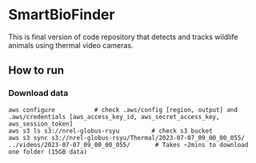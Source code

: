 # SmartBioFinder
This is final version of code repository that detects and tracks wildlife animals using thermal video cameras.

## How to run
### Download data
```
aws configure           # check .aws/config [region, output] and .aws/credentials [aws_access_key_id, aws_secret_access_key, aws_session_token]
aws s3 ls s3://nrel-globus-rsyu         # check s3 bucket
aws s3 sync s3://nrel-globus-rsyu/Thermal/2023-07-07_09_00_00_055/ ../videos/2023-07-07_09_00_00_055/       # Takes ~2mins to download one folder (15GB data)
```
